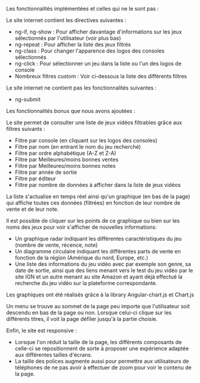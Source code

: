 
Les fonctionnalités implémentées et celles qui ne le sont pas :

Le site internet contient les directives suivantes :

- ng-if, ng-show : Pour afficher davantage d'informations sur les jeux sélectionnés par l'utilisateur (voir plus bas)
- ng-repeat : Pour afficher la liste des jeux filtrés
- ng-class : Pour changer l'apparence des logos des consoles sélectionnés
- ng-click : Pour sélectionner un jeu dans la liste ou l'un des logos de console
- Nombreux filtres custom : Voir ci-dessous la liste des différents filtres

Le site internet ne contient pas les fonctionnalités suivantes :

- ng-submit

Les fonctionnalités bonus que nous avons ajoutées :

Le site permet de consulter une liste de jeux vidéos filtrables grâce aux filtres suivants :

- Filtre par console (en cliquant sur les logos des consoles)
- Filtre par nom (en entrant le nom du jeu recherché)
- Filtre par ordre alphabétique (A-Z et Z-A)
- Filtre par Meilleures/moins bonnes ventes
- Filtre par Meilleures/moins bonnes notes
- Filtre par année de sortie
- Filtre par éditeur
- Filtre par nombre de données à afficher dans la liste de jeux vidéos

La liste s'actualise en temps réel ainsi qu'un graphique (en bas de la page) qui affiche toutes ces données (filtrées) en fonction de leur nombre de vente et de leur note.

Il est possible de cliquer sur les points de ce graphique ou bien sur les noms des jeux pour voir s'afficher de nouvelles informations:

- Un graphique radar indiquant les différentes caractéristiques du jeu (nombre de vente, récence, note)
- Un diagramme circulaire indiquant les différentes parts de vente en fonction de la région (Amérique du nord, Europe, etc.)
- Une liste des informations du jeu vidéo avec par exemple son genre, sa date de sortie, ainsi que des liens menant vers le test du jeu vidéo par le site IGN et un autre menant au site Amazon et ayant déjà effectué la recherche du jeu vidéo sur la plateforme correspondante.

Les graphiques ont été réalisés grâce à la library Angular-chart.js et Chart.js

Un menu se trouve au sommet de la page peu importe que l'utilisateur soit descendu en bas de la page ou non. Lorsque celui-ci clique sur les différents titres, il voit la page défiler jusqu'à la partie choisie. 

Enfin, le site est responsive : 

- Lorsque l'on réduit la taille de la page, les différents composants de celle-ci se repositionnent de sorte à proposer une expérience adaptée aux différentes tailles d'écrans. 
- La taille des polices augmente aussi pour permettre aux utilisateurs de téléphones de ne pas avoir à effectuer de zoom pour voir le contenu de la page.